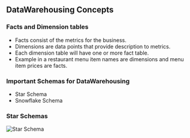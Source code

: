 ## DataWarehousing Concepts

### Facts and Dimension tables

- Facts consist of the metrics for the business.
- Dimensions are data points that provide description to metrics.
- Each dimension table will have one or more fact table.
- Example in a restaurant menu item names are dimensions and
  menu item prices are facts.

### Important Schemas for DataWarehousing
- Star Schema
- Snowflake Schema


### Star Schemas

![Star Schema](https://en.wikipedia.org/wiki/Star_schema#/media/File:%D0%9F%D1%80%D0%B8%D0%BA%D0%BB%D0%B0%D0%B4_%D1%81%D1%85%D0%B5%D0%BC%D0%B8_%D0%B7%D1%96%D1%80%D0%BA%D0%B8.png)
